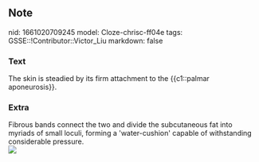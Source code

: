 ## Note
nid: 1661020709245
model: Cloze-chrisc-ff04e
tags: GSSE::!Contributor::Victor_Liu
markdown: false

### Text
The skin is steadied by its firm attachment to the {{c1::palmar aponeurosis}}.

### Extra
<div>
  Fibrous bands connect the two and divide the subcutaneous fat
  into myriads of small loculi, forming a 'water-cushion' capable
  of withstanding considerable pressure.
</div><img src=
"paste-03072bce9c4047388d44086f9d60287797bb0ab5.jpg">
